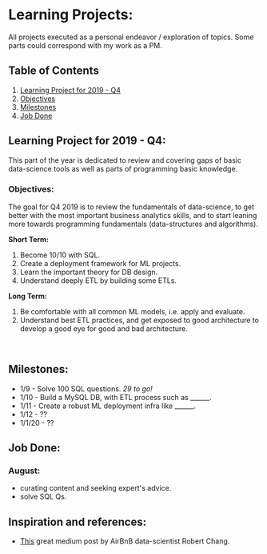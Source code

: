# Learning Projects:
All projects executed as a personal endeavor / exploration of topics.
Some parts could correspond with my work as a PM.

## Table of Contents
1. [Learning Project for 2019 - Q4](#2019)
  1. [Objectives](#Objectives)
  2. [Milestones](#Milestones)
  3. [Job Done](#Job-Done)


<a name="2019"></a>
## Learning Project for 2019 - Q4:
This part of the year is dedicated to review and covering gaps of basic data-science tools as well as parts of programming basic knowledge.

<a name="Objectives"></a>
### Objectives:
The goal for Q4 2019 is to review the fundamentals of data-science, to get better with the most important business analytics skills, and to start leaning more towards programming fundamentals (data-structures and algorithms).

**Short Term:**
1. Become 10/10 with SQL.
2. Create a deployment framework for ML projects.
3. Learn the important theory for DB design.
4. Understand deeply ETL by building some ETLs.

**Long Term:**
1. Be comfortable with all common ML models, i.e. apply and evaluate.
2. Understand best ETL practices, and get exposed to good architecture to develop a good eye for good and bad architecture.

<br>

<a name="Milestones"></a>
## Milestones:
- 1/9 - Solve 100 SQL questions. _29 to go!_
- 1/10 - Build a MySQL DB, with ETL process such as ______.
- 1/11 - Create a robust ML deployment infra like ______.
- 1/12 - ??
- 1/1/20 - ??

<a name="Job-Done"></a>
## Job Done:
### August:
- curating content and seeking expert's advice.
- solve SQL Qs.


## Inspiration and references:
- [This](https://medium.com/@rchang/how-i-build-learning-projects-part-i-54dbaad68961) great medium post by AirBnB data-scientist Robert Chang.

